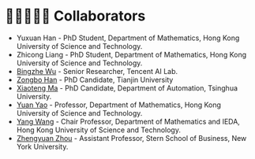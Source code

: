 # 👨🏽‍🤝‍👨🏼 Collaborators
- Yuxuan Han -  PhD Student, Department of Mathematics, Hong Kong University of Science and Technology. 
- Zhicong Liang -  PhD Student, Department of Mathematics, Hong Kong University of Science and Technology.
- [Bingzhe Wu](http://wbz-ljm.cn/wbz/) -  Senior Researcher, Tencent AI Lab.
- [Zongbo Han](https://zongbo-han.github.io/) - PhD Candidate, Tianjin University
- [Xiaoteng Ma](https://xtma.github.io) -  PhD Candidate, Department of Automation, Tsinghua University.
- [Yuan Yao](https://www.math.hkust.edu.hk/people/faculty/profile/yuany/) -  Professor, Department of Mathematics, Hong Kong University of Science and Technology.
- [Yang Wang](https://facultyprofiles.hkust.edu.hk/profiles.php?profile=yang-wang-yangwang/) -  Chair Professor, Department of Mathematics and IEDA, Hong Kong University of Science and Technology.
- [Zhengyuan Zhou](https://pages.stern.nyu.edu/~zzhou/?_ga=2.88847192.2391822.1664553597-200735192.1664553597) -  Assistant Professor, Stern School of Business, New York University.
